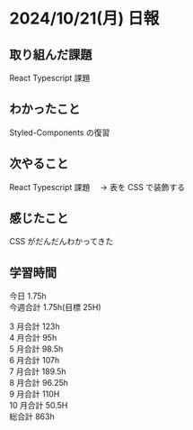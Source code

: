 # 2024/10/21(月) 日報

## 取り組んだ課題

React Typescript 課題

## わかったこと

Styled-Components の復習

## 次やること

React Typescript 課題　 → 表を CSS で装飾する

## 感じたこと

CSS がだんだんわかってきた

## 学習時間

今日 1.75h
<br />
今週合計 1.75h(目標 25H)
<br />

3 月合計 123h
<br />
4 月合計 95h
<br />
5 月合計 98.5h
<br />
6 月合計 107h
<br />
7 月合計 189.5h
<br />
8 月合計 96.25h
<br />
9 月合計 110H
<br />
10 月合計 50.5H
<br />
総合計 863h
